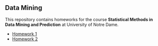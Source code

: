 ## Data Mining

This repository contains homeworks for the course **Statistical Methods in Data Mining and Prediction** at University of Notre Dame.

- [Homework 1](https://rawgit.com/stevenliuyi/data-mining/master/HW01/HW01.html)
- [Homework 2](https://rawgit.com/stevenliuyi/data-mining/master/HW02/HW02.html)
